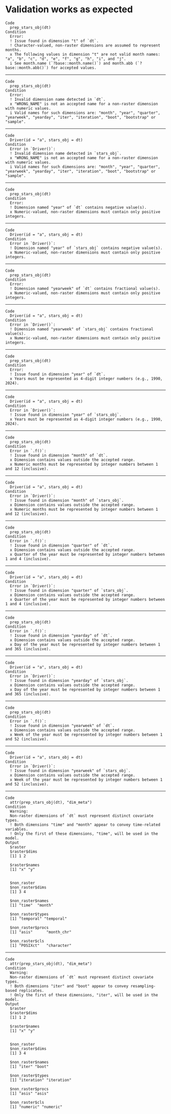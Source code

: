 # Validation works as expected

    Code
      prep_stars_obj(dt)
    Condition
      Error:
      ! Issue found in dimension "t" of `dt`.
      ! Character-valued, non-raster dimensions are assumed to represent months.
      x The following values in dimension "t" are not valid month names: "a", "b", "c", "d", "e", "f", "g", "h", "i", and "j".
      i See month.name (`?base::month.name()`) and month.abb (`?base::month.abb()`) for accepted values.

---

    Code
      prep_stars_obj(dt)
    Condition
      Error:
      ! Invalid dimension name detected in `dt`.
      x "WRONG_NAME" is not an accepted name for a non-raster dimension with numeric values.
      i Valid names for such dimensions are: "month", "year", "quarter", "yearweek", "yearday", "iter", "iteration", "boot", "bootstrap" or "sample".

---

    Code
      Driver(id = "a", stars_obj = dt)
    Condition
      Error in `Driver()`:
      ! Invalid dimension name detected in `stars_obj`.
      x "WRONG_NAME" is not an accepted name for a non-raster dimension with numeric values.
      i Valid names for such dimensions are: "month", "year", "quarter", "yearweek", "yearday", "iter", "iteration", "boot", "bootstrap" or "sample".

---

    Code
      prep_stars_obj(dt)
    Condition
      Error:
      ! Dimension named "year" of `dt` contains negative value(s).
      x Numeric-valued, non-raster dimensions must contain only positive integers.

---

    Code
      Driver(id = "a", stars_obj = dt)
    Condition
      Error in `Driver()`:
      ! Dimension named "year" of `stars_obj` contains negative value(s).
      x Numeric-valued, non-raster dimensions must contain only positive integers.

---

    Code
      prep_stars_obj(dt)
    Condition
      Error:
      ! Dimension named "yearweek" of `dt` contains fractional value(s).
      x Numeric-valued, non-raster dimensions must contain only positive integers.

---

    Code
      Driver(id = "a", stars_obj = dt)
    Condition
      Error in `Driver()`:
      ! Dimension named "yearweek" of `stars_obj` contains fractional value(s).
      x Numeric-valued, non-raster dimensions must contain only positive integers.

---

    Code
      prep_stars_obj(dt)
    Condition
      Error:
      ! Issue found in dimension "year" of `dt`.
      x Years must be represented as 4-digit integer numbers (e.g., 1990, 2024).

---

    Code
      Driver(id = "a", stars_obj = dt)
    Condition
      Error in `Driver()`:
      ! Issue found in dimension "year" of `stars_obj`.
      x Years must be represented as 4-digit integer numbers (e.g., 1990, 2024).

---

    Code
      prep_stars_obj(dt)
    Condition
      Error in `.f()`:
      ! Issue found in dimension "month" of `dt`.
      x Dimension contains values outside the accepted range.
      x Numeric months must be represented by integer numbers between 1 and 12 (inclusive).

---

    Code
      Driver(id = "a", stars_obj = dt)
    Condition
      Error in `Driver()`:
      ! Issue found in dimension "month" of `stars_obj`.
      x Dimension contains values outside the accepted range.
      x Numeric months must be represented by integer numbers between 1 and 12 (inclusive).

---

    Code
      prep_stars_obj(dt)
    Condition
      Error in `.f()`:
      ! Issue found in dimension "quarter" of `dt`.
      x Dimension contains values outside the accepted range.
      x Quarter of the year must be represented by integer numbers between 1 and 4 (inclusive).

---

    Code
      Driver(id = "a", stars_obj = dt)
    Condition
      Error in `Driver()`:
      ! Issue found in dimension "quarter" of `stars_obj`.
      x Dimension contains values outside the accepted range.
      x Quarter of the year must be represented by integer numbers between 1 and 4 (inclusive).

---

    Code
      prep_stars_obj(dt)
    Condition
      Error in `.f()`:
      ! Issue found in dimension "yearday" of `dt`.
      x Dimension contains values outside the accepted range.
      x Day of the year must be represented by integer numbers between 1 and 365 (inclusive).

---

    Code
      Driver(id = "a", stars_obj = dt)
    Condition
      Error in `Driver()`:
      ! Issue found in dimension "yearday" of `stars_obj`.
      x Dimension contains values outside the accepted range.
      x Day of the year must be represented by integer numbers between 1 and 365 (inclusive).

---

    Code
      prep_stars_obj(dt)
    Condition
      Error in `.f()`:
      ! Issue found in dimension "yearweek" of `dt`.
      x Dimension contains values outside the accepted range.
      x Week of the year must be represented by integer numbers between 1 and 52 (inclusive).

---

    Code
      Driver(id = "a", stars_obj = dt)
    Condition
      Error in `Driver()`:
      ! Issue found in dimension "yearweek" of `stars_obj`.
      x Dimension contains values outside the accepted range.
      x Week of the year must be represented by integer numbers between 1 and 52 (inclusive).

---

    Code
      attr(prep_stars_obj(dt), "dim_meta")
    Condition
      Warning:
      Non-raster dimensions of `dt` must represent distinct covariate types.
      ! Both dimensions "time" and "month" appear to convey time-related variables.
      ! Only the first of these dimensions, "time", will be used in the model.
    Output
      $raster
      $raster$dims
      [1] 1 2
      
      $raster$names
      [1] "x" "y"
      
      
      $non_raster
      $non_raster$dims
      [1] 3 4
      
      $non_raster$names
      [1] "time"  "month"
      
      $non_raster$types
      [1] "temporal" "temporal"
      
      $non_raster$procs
      [1] "asis"      "month_chr"
      
      $non_raster$cls
      [1] "POSIXct"   "character"
      
      

---

    Code
      attr(prep_stars_obj(dt), "dim_meta")
    Condition
      Warning:
      Non-raster dimensions of `dt` must represent distinct covariate types.
      ! Both dimensions "iter" and "boot" appear to convey resampling-based replicates.
      ! Only the first of these dimensions, "iter", will be used in the model.
    Output
      $raster
      $raster$dims
      [1] 1 2
      
      $raster$names
      [1] "x" "y"
      
      
      $non_raster
      $non_raster$dims
      [1] 3 4
      
      $non_raster$names
      [1] "iter" "boot"
      
      $non_raster$types
      [1] "iteration" "iteration"
      
      $non_raster$procs
      [1] "asis" "asis"
      
      $non_raster$cls
      [1] "numeric" "numeric"
      
      

